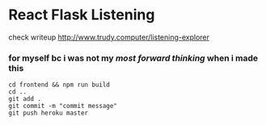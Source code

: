 # React Flask Listening

check writeup http://www.trudy.computer/listening-explorer

### for myself bc i was not my _most forward thinking_ when i made this

```
cd frontend && npm run build
cd ..
git add .
git commit -m "commit message"
git push heroku master
```
